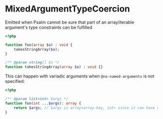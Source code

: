 # MixedArgumentTypeCoercion

Emitted when Psalm cannot be sure that part of an array/iterable argument's type constraints can be fulfilled

```php
<?php

function foo(array $a) : void {
    takesStringArray($a);
}

/** @param string[] $a */
function takesStringArray(array $a) : void {}
```

This can happen with variadic arguments when `@no-named-arguments` is not specified:

```php
<?php

/** @param list<int> $args */
function foo(int ...$args): array {
    return $args; // $args is array<array-key, int> since it can have named arguments
}
```
